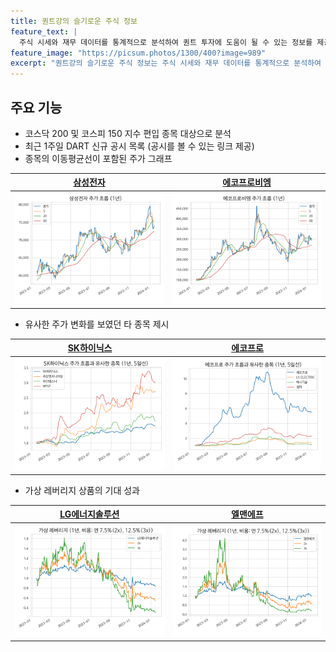```yaml
---
title: 퀀트강의 슬기로운 주식 정보
feature_text: |
  주식 시세와 재무 데이터를 통계적으로 분석하여 퀀트 투자에 도움이 될 수 있는 정보를 제공합니다.
feature_image: "https://picsum.photos/1300/400?image=989"
excerpt: "퀀트강의 슬기로운 주식 정보는 주식 시세와 재무 데이터를 통계적으로 분석하여 퀀트 투자에 도움이 될 수 있는 정보를 제공합니다."
---
```


## 주요 기능
- 코스닥 200 및 코스피 150 지수 편입 종목 대상으로 분석
- 최근 1주일 DART 신규 공시 목록 (공시를 볼 수 있는 링크 제공)
- 종목의 이동평균선이 포함된 주가 그래프

|**[삼성전자](/005930/)**|**[에코프로비엠](/247540/)**|
|------------------------|----------------------------|
|[![삼성전자](assets/images/stock/005930.png)](/005930/)|[![에코프로비엠](assets/images/stock/247540.png)](/247540/)|

- 유사한 주가 변화를 보였던 타 종목 제시

|**[SK하이닉스](/000660/)**|**[에코프로](/086520/)**|
|------------------------|----------------------------|
|[![SK하이닉스](assets/images/stock/000660_corr.png)](/000660/)|[![에코프로](assets/images/stock/086520_corr.png)](/086520/)|

- 가상 레버리지 상품의 기대 성과

|**[LG에너지솔루션](/373220/)**|**[엘맨에프](/066970/)**|
|------------------------|----------------------------|
|[![LG에너지솔루션](assets/images/stock/373220_2x.png)](/373220/)|[![엘앤에프](assets/images/stock/066970_2x.png)](/066970/)|
